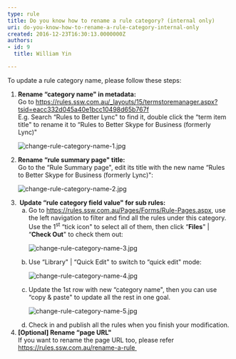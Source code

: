 ```yaml
---
type: rule
title: Do you know how to rename a rule category? (internal only)
uri: do-you-know-how-to-rename-a-rule-category-internal-only
created: 2016-12-23T16:30:13.0000000Z
authors:
- id: 9
  title: William Yin

---
```




<span class='intro'> <p>To update a rule category name, please follow these steps&#58;​<br></p> </span>

<ol><li>
      <strong>Rename “category name&quot; in metadata&#58;</strong><br>Go to&#160;<a href="/_layouts/15/termstoremanager.aspx?tsid=eacc332d045a40e1bcc10498d65b767f">https&#58;//rules.ssw.com.au/_layouts/15/termstoremanager.aspx?tsid=eacc332d045a40e1bcc10498d65b767f</a><br>E.g. Search “Rules to Better Lync&quot; to find it, double click the “term item title&quot; to rename it to “Rules to Better Skype for Business (formerly Lync)&quot;&#160;<br>
      <dl class="image"><dt><img src="./change-rule-category-name-1.jpg" alt="change-rule-category-name-1.jpg" /></dt></dl></li><li>
      <strong>Rename “rule summary page&quot; title&#58;</strong><br>Go to the “Rule Summary page&quot;, edit its title with the new name “Rules to Better Skype for Business (formerly Lync)&quot;&#58; <dl class="image"><dt><img src="./change-rule-category-name-2.jpg" alt="change-rule-category-name-2.jpg" /></dt></dl></li><li>
      <strong>&#160;</strong><strong>Update “rule category field value&quot; for&#160;sub rules&#58;</strong> 
      <ol style="list-style&#58;lower-alpha;"><li>Go&#160;to&#160;<a href="/Pages/Forms/Rule-Pages.aspx">https&#58;//rules.ssw.com.au/Pages/Forms/Rule-Pages.aspx</a>, use the left navigation to filter and find all the rules under this category. Use the 1<sup>st</sup>&#160;“tick icon&quot; to select all of them, then click “<strong>Files</strong>&quot; | “<strong>Check Out</strong>&quot; to check them out&#58; <dl class="image"><dt><img src="./change-rule-category-name-3.jpg" alt="change-rule-category-name-3.jpg" /></dt></dl></li><li>Use “Library&quot; | “Quick Edit&quot; to switch to “quick edit&quot; mode&#58; <dl class="image"><dt><img src="./change-rule-category-name-4.jpg" alt="change-rule-category-name-4.jpg" /></dt></dl></li><li>Update the 1st row with new “category name&quot;, then you can use “copy &amp; paste&quot; to update all the rest in one goal. <dl class="image"><dt><img src="./change-rule-category-name-5.jpg" alt="change-rule-category-name-5.jpg" data-pin-nopin="true" /></dt></dl></li><li>Check in and publish all the rules when you finish your modification.</li></ol></li><li>
      <strong>[Optional] Rename “page URL&quot;</strong><br>If you want to rename the page URL too, please refer <a href="/_layouts/15/FIXUPREDIRECT.ASPX?WebId=3dfc0e07-e23a-4cbb-aac2-e778b71166a2&amp;TermSetId=07da3ddf-0924-4cd2-a6d4-a4809ae20160&amp;TermId=b80e70f4-2076-403d-9c62-e7d59d3aa369">https&#58;//rules.ssw.com.au/rename-a-rule </a>&#160;&#160;<br></li></ol> ​<br>


